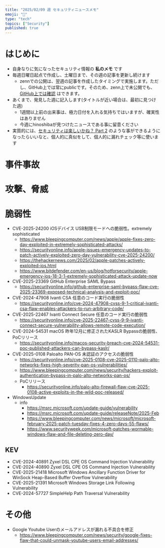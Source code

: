 ```yaml
---
title: "2025/02/09 週 セキュリティニュースメモ"
emoji: "🔖"
type: "tech"
topics: ["Security"]
published: true
---
```


# はじめに
* 自身なりに気になったセキュリティ情報の **私のメモ** です
* 毎週日曜日起点で作成し、土曜日まで、その週の記事を更新し続けます
    * zennでの公開は、翌週の記事を作成したタイミングで実施します。ただし、GitHub上では常にpublicです。そのため、zenn上で未公開でも、[GitHub上では確認](https://github.com/hinoshiba/zenn.dev/tree/main/articles) はできます。
* あくまで、発見した週に記入します(タイトルが近い場合は、最初に見つけた週)
    * 1週間以上前の出来事は、極力日付を入れる気持ちではいますが、確実性はありません
    * 今週にhinoshibaが見つけたニュースである事に留意ください
* 実質的には、[セキュリティは楽しいかね？ Part 2](https://negi.hatenablog.com/) のような事ができるようになったらいいなと、個人的に真似をして、個人的に漏れチェック等に使います

# 事件事故

# 攻撃、脅威

# 脆弱性

* CVE-2025-24200 iOSデバイス USB制限モードへの脆弱性。extremely sophisticated
    * https://www.bleepingcomputer.com/news/apple/apple-fixes-zero-day-exploited-in-extremely-sophisticated-attacks/
    * https://securityonline.info/apple-issues-emergency-updates-to-patch-actively-exploited-zero-day-vulnerability-cve-2025-24200/
    * https://thehackernews.com/2025/02/apple-patches-actively-exploited-ios.html
    * https://www.bitdefender.com/en-us/blog/hotforsecurity/apple-emergency-ios-18-3-1-extremely-sophisticated-attack-update-now
* CVE-2025-23369 GitHub Enterprise SAML Bypass
    * https://securityonline.info/github-enterprise-saml-bypass-flaw-cve-2025-23369-exposed-technical-analysis-and-exploit-poc/
* CVE-2024-47908 Ivanti CSA 任意のコード実行の脆弱性
    * https://securityonline.info/cve-2024-47908-cvss-9-1-critical-ivanti-csa-flaw-enables-attackers-to-run-arbitrary-code/
* CVE-2025-22467 Ivanti Connect Secure 任意のコード実行の脆弱性
    * https://securityonline.info/cve-2025-22467-cvss-9-9-ivanti-connect-secure-vulnerability-allows-remote-code-execution/
* CVE-2024-54531 macOS 昨年12月に修正されたKASLR Bypassの脆弱性、PoCリリース
    * https://securityonline.info/macos-security-breach-cve-2024-54531-poc-published-attackers-can-bypass-kaslr/
* CVE-2025-0108 Paloalto PAN-OS 未認証のアクセスの脆弱性
    * https://securityonline.info/cve-2025-0108-cve-2025-0110-palo-alto-networks-fixes-high-severity-pan-os-vulnerabilities/
    * https://www.bleepingcomputer.com/news/security/hackers-exploit-authentication-bypass-in-palo-alto-networks-pan-os/
    * PoCリリース
        * https://securityonline.info/palo-alto-firewall-flaw-cve-2025-0108-active-exploits-in-the-wild-poc-released/
* WindowsUpdate
    * info
        * https://msrc.microsoft.com/update-guide/vulnerability
        * https://msrc.microsoft.com/update-guide/releaseNote/2025-Feb
        * https://www.bleepingcomputer.com/news/microsoft/microsoft-february-2025-patch-tuesday-fixes-4-zero-days-55-flaws/
        * https://www.securityweek.com/microsoft-patches-wormable-windows-flaw-and-file-deleting-zero-day/

## KEV
* CVE-2024-40891 Zyxel DSL CPE OS Command Injection Vulnerability
* CVE-2024-40890 Zyxel DSL CPE OS Command Injection Vulnerability
* CVE-2025-21418 Microsoft Windows Ancillary Function Driver for WinSock Heap-Based Buffer Overflow Vulnerability
* CVE-2025-21391 Microsoft Windows Storage Link Following Vulnerability
* CVE-2024-57727 SimpleHelp Path Traversal Vulnerability

# その他
* Google Youtube Userのメールアドレスが漏れる不具合を修正
    * https://www.bleepingcomputer.com/news/security/google-fixes-flaw-that-could-unmask-youtube-users-email-addresses/
